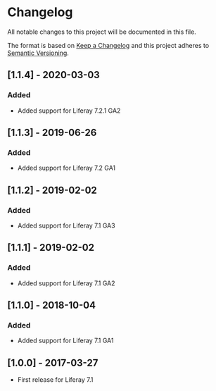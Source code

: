 # Changelog
All notable changes to this project will be documented in this file.

The format is based on [Keep a Changelog](http://keepachangelog.com/en/1.0.0/)
and this project adheres to [Semantic Versioning](http://semver.org/spec/v2.0.0.html).

## [1.1.4] - 2020-03-03
### Added
- Added support for Liferay 7.2.1 GA2

## [1.1.3] - 2019-06-26
### Added
- Added support for Liferay 7.2 GA1

## [1.1.2] - 2019-02-02
### Added
- Added support for Liferay 7.1 GA3

## [1.1.1] - 2019-02-02
### Added
- Added support for Liferay 7.1 GA2

## [1.1.0] - 2018-10-04
### Added
- Added support for Liferay 7.1 GA1

## [1.0.0] - 2017-03-27
- First release for Liferay 7.1